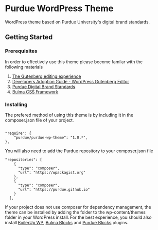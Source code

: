# Purdue WordPress Theme
WordPress theme based on Purdue University's digital brand standards.

## Getting Started

### Prerequisites

In order to effectively use this theme please become familar with the following materials
1. [The Gutenberg editing experience](https://wordpress.org/gutenberg/)
2. [Developers Adoption Guide - WordPress Gutenberg Editor](https://pantheon.io/sites/default/files/pdf/Pantheon-ebook-GutenbergAdoptionGuide.pdf)
3. [Purdue Digital Brand Standards](https://brand.purdue.edu/digital)
4. [Bulma CSS Framework](https://bulma.io/documentation/)

### Installing

The prefered method of using this theme is by including it in the composer.json file of your project.

```

"require": {
    "purdue/purdue-wp-theme": "1.0.*",
},

```

You will also need to add the Purdue repository to your composer.json file 

```
"repositories": [
    {
      "type": "composer",
      "url": "https://wpackagist.org"
    },
    {
      "type": "composer",
      "url": "https://purdue.github.io"
    }
  ],

```

If your project does not use composer for dependency management, the theme can be installed by adding the folder to the wp-content/themes folder in your WordPress install.  For the best experience, you should also install [BoilerUp WP](https://github.com/Purdue/boilerup-wp), [Bulma Blocks](https://github.com/Purdue/bulma-blocks) and [Purdue Blocks](https://github.com/Purdue/purdue-blocks) plugins.
